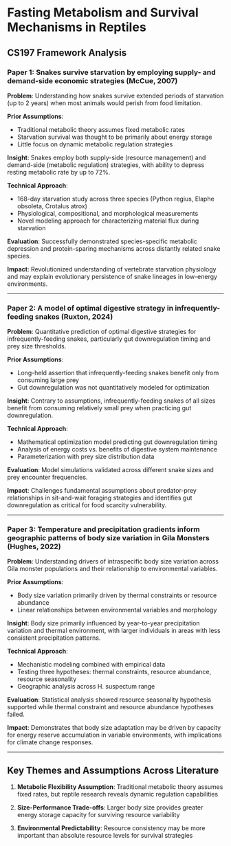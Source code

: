 # Fasting Metabolism and Survival Mechanisms in Reptiles

## CS197 Framework Analysis

### Paper 1: Snakes survive starvation by employing supply- and demand-side economic strategies (McCue, 2007)

**Problem**: Understanding how snakes survive extended periods of starvation (up to 2 years) when most animals would perish from food limitation.

**Prior Assumptions**: 
- Traditional metabolic theory assumes fixed metabolic rates
- Starvation survival was thought to be primarily about energy storage
- Little focus on dynamic metabolic regulation strategies

**Insight**: Snakes employ both supply-side (resource management) and demand-side (metabolic regulation) strategies, with ability to depress resting metabolic rate by up to 72%.

**Technical Approach**: 
- 168-day starvation study across three species (Python regius, Elaphe obsoleta, Crotalus atrox)
- Physiological, compositional, and morphological measurements
- Novel modeling approach for characterizing material flux during starvation

**Evaluation**: Successfully demonstrated species-specific metabolic depression and protein-sparing mechanisms across distantly related snake species.

**Impact**: Revolutionized understanding of vertebrate starvation physiology and may explain evolutionary persistence of snake lineages in low-energy environments.

---

### Paper 2: A model of optimal digestive strategy in infrequently-feeding snakes (Ruxton, 2024)

**Problem**: Quantitative prediction of optimal digestive strategies for infrequently-feeding snakes, particularly gut downregulation timing and prey size thresholds.

**Prior Assumptions**:
- Long-held assertion that infrequently-feeding snakes benefit only from consuming large prey
- Gut downregulation was not quantitatively modeled for optimization

**Insight**: Contrary to assumptions, infrequently-feeding snakes of all sizes benefit from consuming relatively small prey when practicing gut downregulation.

**Technical Approach**: 
- Mathematical optimization model predicting gut downregulation timing
- Analysis of energy costs vs. benefits of digestive system maintenance
- Parameterization with prey size distribution data

**Evaluation**: Model simulations validated across different snake sizes and prey encounter frequencies.

**Impact**: Challenges fundamental assumptions about predator-prey relationships in sit-and-wait foraging strategies and identifies gut downregulation as critical for food scarcity vulnerability.

---

### Paper 3: Temperature and precipitation gradients inform geographic patterns of body size variation in Gila Monsters (Hughes, 2022)

**Problem**: Understanding drivers of intraspecific body size variation across Gila monster populations and their relationship to environmental variables.

**Prior Assumptions**:
- Body size variation primarily driven by thermal constraints or resource abundance
- Linear relationships between environmental variables and morphology

**Insight**: Body size primarily influenced by year-to-year precipitation variation and thermal environment, with larger individuals in areas with less consistent precipitation patterns.

**Technical Approach**: 
- Mechanistic modeling combined with empirical data
- Testing three hypotheses: thermal constraints, resource abundance, resource seasonality
- Geographic analysis across H. suspectum range

**Evaluation**: Statistical analysis showed resource seasonality hypothesis supported while thermal constraint and resource abundance hypotheses failed.

**Impact**: Demonstrates that body size adaptation may be driven by capacity for energy reserve accumulation in variable environments, with implications for climate change responses.

---

## Key Themes and Assumptions Across Literature

1. **Metabolic Flexibility Assumption**: Traditional metabolic theory assumes fixed rates, but reptile research reveals dynamic regulation capabilities

2. **Size-Performance Trade-offs**: Larger body size provides greater energy storage capacity for surviving resource variability

3. **Environmental Predictability**: Resource consistency may be more important than absolute resource levels for survival strategies